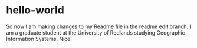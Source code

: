 # hello-world
So now I am making changes to my Readme file in the readme edit branch.
I am a graduate student at the University of Redlands studying Geographic Information Systems.
Nice!
